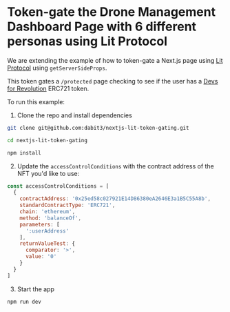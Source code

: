 # Token-gate the Drone Management Dashboard Page with 6 different personas using Lit Protocol


We are extending the example of how to token-gate a Next.js page using [Lit Protocol](https://developer.litprotocol.com/) using `getServerSideProps`.


This token gates a `/protected` page checking to see if the user has a [Devs for Revolution](https://etherscan.io/address/0x25ed58c027921e14d86380ea2646e3a1b5c55a8b) ERC721 token.

To run this example:

1. Clone the repo and install dependencies

```sh
git clone git@github.com:dabit3/nextjs-lit-token-gating.git

cd nextjs-lit-token-gating

npm install
```

2. Update the `accessControlConditions` with the contract address of the NFT you'd like to use:

```javascript
const accessControlConditions = [
  {
    contractAddress: '0x25ed58c027921E14D86380eA2646E3a1B5C55A8b',
    standardContractType: 'ERC721',
    chain: 'ethereum',
    method: 'balanceOf',
    parameters: [
      ':userAddress'
    ],
    returnValueTest: {
      comparator: '>',
      value: '0'
    }
  }
]
```

3. Start the app

```sh
npm run dev
```
